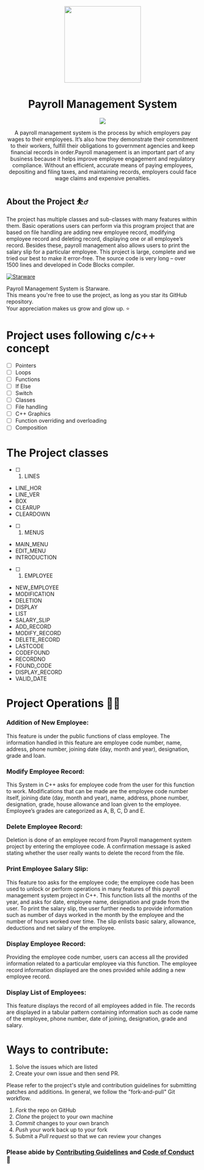 

<p align='center'><img src='https://eduxpert.in/wp-content/uploads/2018/10/payroll-management-system-500x500.jpg' width="200" ></p>

<h1 align='center'> Payroll Management System</h1>
<p align='center'>
<img src='http://ForTheBadge.com/images/badges/built-with-love.svg'>
</p>

<p align='center'>
A payroll management system is the process by which employers pay wages to their employees. It’s also how they demonstrate their commitment to their workers, fulfill their obligations to government agencies and keep financial records in order.Payroll management is an important part of any business because it helps improve employee engagement and regulatory compliance. Without an efficient, accurate means of paying employees, depositing and filing taxes, and maintaining records, employers could face wage claims and expensive penalties.
</p>

## About the Project ⛹️‍♂️
The project has multiple classes and sub-classes with many features within them. Basic operations users can perform via this program project that are based on file handling are adding new employee record, modifying employee record and deleting record, displaying one or all employee’s record. Besides these, payroll management also allows users to print the salary slip for a particular employee. This project is large, complete and we tried our best to make it error-free. The source code is very long – over 1500 lines and developed in Code Blocks compiler.


[![Starware](https://img.shields.io/badge/⭐-Starware-f5a91a?labelColor=black)](https://github.com/zepfietje/starware)

Payroll Management System is Starware.  
This means you're free to use the project, as long as you star its GitHub repository.  
Your appreciation makes us grow and glow up. ⭐


# Project uses following c/c++ concept 
- [ ] Pointers
- [ ] Loops
- [ ] Functions
- [ ] If Else
- [ ] Switch
- [ ] Classes
- [ ] File handling
- [ ] C++ Graphics
- [ ] Function overriding and overloading
- [ ] Composition

# The Project classes
- [ ] 1. LINES
 * LINE_HOR
 * LINE_VER
 * BOX
 * CLEARUP
 * CLEARDOWN

- [ ] 1. MENUS
 * MAIN_MENU
 * EDIT_MENU
 * INTRODUCTION

- [ ] 1. EMPLOYEE
 * NEW_EMPLOYEE
 * MODIFICATION
 * DELETION
 * DISPLAY
 * LIST
 * SALARY_SLIP
 * ADD_RECORD   
 * MODIFY_RECORD
 * DELETE_RECORD
 * LASTCODE
 * CODEFOUND
 * RECORDNO
 * FOUND_CODE
 * DISPLAY_RECORD
 * VALID_DATE

# Project Operations 👨‍💻

### Addition of New Employee:  

This feature is under the public functions of class employee. The information handled in this feature are employee code number, name, address, phone number, joining date (day, month and year), designation, grade and loan.

### Modify Employee Record: 
 
  This System in C++ asks for employee code from the user for this function to work. Modifications that can be made are the employee code number itself, joining date (day, month and year), name, address, phone number, designation, grade, house allowance and loan given to the employee. Employee’s grades are categorized as A, B, C, D and E.

### Delete Employee Record: 

  Deletion is done of an employee record from Payroll management system project by entering the employee code. A confirmation message is asked stating whether the user really wants to delete the record from the file.

### Print Employee Salary Slip:
  
  This feature too asks for the employee code; the employee code has been used to unlock or perform operations in many features of this payroll management system project in C++. This function lists all the months of the year, and asks for date, employee name, designation and grade from the user. To print the salary slip, the user further needs to provide information such as number of days worked in the month by the employee and the number of hours worked over time. The slip enlists basic salary, allowance, deductions and net salary of the employee.

### Display Employee Record:

 Providing the employee code number, users can access all the provided information related to a particular employee via this function. The employee record information displayed are the ones provided while adding a new employee record.

### Display List of Employees:

  This feature displays the record of all employees added in file. The records are displayed in a tabular pattern containing information such as code name of the employee, phone number, date of joining, designation, grade and salary.
  

# Ways to contribute:
1. Solve the issues which are listed
2. Create your own issue and then send PR.

Please refer to the project's style and contribution guidelines for submitting patches and additions. In general, we follow the "fork-and-pull" Git workflow.

 1. *Fork* the repo on GitHub
 2. *Clone* the project to your own machine
 3. *Commit* changes to your own branch
 4. *Push* your work back up to your fork
 5. Submit a *Pull request* so that we can review your changes

### Please abide by  [Contributing Guidelines](https://github.com/sanjeet-crypto/Payroll-Management-System/blob/main/CONTRIBUTING.md) and [Code of Conduct](https://github.com/sanjeet-crypto/Payroll-Management-System/blob/main/CODE_OF_CONDUCT.md) 🚀

